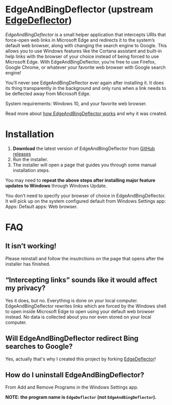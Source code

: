 # EdgeAndBingDeflector (upstream [EdgeDeflector](https://github.com/da2x/EdgeDeflector))

*EdgeAndBingDeflector* is  a small helper application that intercepts URIs that force-open web links in Microsoft Edge and redirects it to the system’s default web browser, along with changing the search engine to Google. This allows you to use Windows features like the Cortana assistant and built-in help links with the browser of your choice instead of being forced to use Microsoft Edge. With EdgeAndBingDeflector, you’re free to use Firefox, Google Chrome, or whatever your favorite web browser with Google search engine!

You’ll never see EdgeAndBingDeflector  ever again after installing it. It does its thing transparently in the background and only runs when a link needs to be deflected away from Microsoft Edge.

System requirements: Windows 10, and your favorite web browser.

Read more about [how EdgeAndBingDeflector works](https://www.ctrl.blog/entry/edgedeflector-default-browser.html) and why it was created.

# Installation

  1. **Download** the latest version of EdgeAndBingDeflector from [GitHub releases](https://github.com/da2x/EdgeDeflector/releases)
  2. Run the installer.
  3. The installer will open a page that guides you through some manual installation steps.

You may need to **repeat the above steps after installing major feature updates to Windows** through Windows Update.

You don’t need to specify your browser of choice in EdgeAndBingDeflector. It will pick up on the system configured default from Windows Settings app: Apps: Default apps: Web browser.

# FAQ

## It isn’t working!

Please reinstall and follow the insutrctions on the page that opens after the installer has finished.

## “Intercepting links” sounds like it would affect my privacy?

Yes it does, but no. Everything is done on your local computer. EdgeAndBingDeflector rewrites links which are forced by the Windows shell to open inside Microsoft Edge to open using your default web browser instead. No data is collected about you nor even stored on your local computer.

## Will EdgeAndBingDeflector redirect Bing searches to Google?

Yes, actually that's why I created this project by forking [EdgeDeflector](https://github.com/da2x/EdgeDeflector)!

## How do I uninstall EdgeAndBingDeflector?

From Add and Remove Programs in the Windows Settings app.

**NOTE: the program name is `EdgeDeflector` (not `EdgeAndBingDeflector`).**
